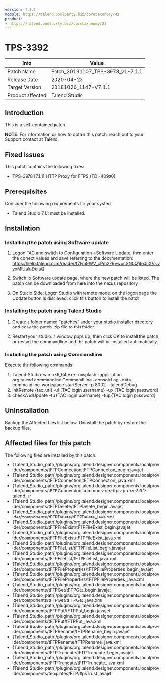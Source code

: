 ```yaml
---
version: 7.1.1
module: https://talend.poolparty.biz/coretaxonomy/42
product:
- https://talend.poolparty.biz/coretaxonomy/23
---
```


# TPS-3392

| Info             | Value |
| ---------------- | ---------------- |
| Patch Name       | Patch\_20191107_TPS-3978\_v1-7.1.1 |
| Release Date     | 2020-04-23 |
| Target Version   | 20181026\_1147-V7.1.1 |
| Product affected | Talend Studio |

## Introduction

This is a self-contained patch.

**NOTE**: For information on how to obtain this patch, reach out to your Support contact at Talend.

## Fixed issues

This patch contains the following fixes:

- TPS-3978 [7.1.1] HTTP Proxy for FTPS (TDI-40990)

## Prerequisites

Consider the following requirements for your system:

- Talend Studio 7.1.1 must be installed.

## Installation

### Installing the patch using Software update

1) Logon TAC and switch to Configuration->Software Update, then enter the correct values and save referring to the documentation: https://help.talend.com/reader/f7Em9WV_cPm2RRywucSN0Q/j9x5iXV~vyxMlUafnDejaQ

2) Switch to Software update page, where the new patch will be listed. The patch can be downloaded from here into the nexus repository.

3) On Studio Side: Logon Studio with remote mode, on the logon page the Update button is displayed: click this button to install the patch.

### Installing the patch using Talend Studio

1) Create a folder named "patches" under your studio installer directory and copy the patch .zip file to this folder.

2) Restart your studio: a window pops up, then click OK to install the patch, or restart the commandline and the patch will be installed automatically.

### Installing the patch using Commandline

Execute the following commands:

1. Talend-Studio-win-x86_64.exe -nosplash -application org.talend.commandline.CommandLine -consoleLog -data commandline-workspace startServer -p 8002 --talendDebug
2. initRemote {tac_url} -ul {TAC login username} -up {TAC login password}
3. checkAndUpdate -tu {TAC login username} -tup {TAC login password}

## Uninstallation
Backup the Affected files list below. Uninstall the patch by restore the backup files.

## Affected files for this patch

The following files are installed by this patch:

- {Talend\_Studio\_path}/plugins/org.talend.designer.components.localprovider/components/tFTPConnection/tFTPConnection\_begin.javajet
- {Talend\_Studio\_path}/plugins/org.talend.designer.components.localprovider/components/tFTPConnection/tFTPConnection\_java.xml
- {Talend\_Studio\_path}/plugins/org.talend.designer.components.localprovider/components/tFTPConnection/commons-net-ftps-proxy-3.6.1-talend.jar
- {Talend\_Studio\_path}/plugins/org.talend.designer.components.localprovider/components/tFTPDelete/tFTPDelete\_begin.javajet
- {Talend\_Studio\_path}/plugins/org.talend.designer.components.localprovider/components/tFTPDelete/tFTPDelete\_java.xml
- {Talend\_Studio\_path}/plugins/org.talend.designer.components.localprovider/components/tFTPFileExist/tFTPFileExist\_begin.javajet
- {Talend\_Studio\_path}/plugins/org.talend.designer.components.localprovider/components/tFTPFileExist/tFTPFileExist\_java.xml
- {Talend\_Studio\_path}/plugins/org.talend.designer.components.localprovider/components/tFTPFileList/tFTPFileList\_begin.javajet
- {Talend\_Studio\_path}/plugins/org.talend.designer.components.localprovider/components/tFTPFileList/tFTPFileList\_java.xml
- {Talend\_Studio\_path}/plugins/org.talend.designer.components.localprovider/components/tFTPFileProperties/tFTPFileProperties\_begin.javajet
- {Talend\_Studio\_path}/plugins/org.talend.designer.components.localprovider/components/tFTPFileProperties/tFTPFileProperties\_java.xml
- {Talend\_Studio\_path}/plugins/org.talend.designer.components.localprovider/components/tFTPGet/tFTPGet\_begin.javajet
- {Talend\_Studio\_path}/plugins/org.talend.designer.components.localprovider/components/tFTPGet/tFTPGet\_java.xml
- {Talend\_Studio\_path}/plugins/org.talend.designer.components.localprovider/components/tFTPPut/tFTPPut\_begin.javajet
- {Talend\_Studio\_path}/plugins/org.talend.designer.components.localprovider/components/tFTPPut/tFTPPut\_java.xml
- {Talend\_Studio\_path}/plugins/org.talend.designer.components.localprovider/components/tFTPRename/tFTPRename\_begin.javajet
- {Talend\_Studio\_path}/plugins/org.talend.designer.components.localprovider/components/tFTPRename/tFTPRename\_java.xml
- {Talend\_Studio\_path}/plugins/org.talend.designer.components.localprovider/components/tFTPTruncate/tFTPTruncate\_begin.javajet
- {Talend\_Studio\_path}/plugins/org.talend.designer.components.localprovider/components/tFTPTruncate/tFTPTruncate\_java.xml
- {Talend\_Studio\_path}/plugins/org.talend.designer.components.localprovider/components/templates/FTP/ftpsTrust.javajet
